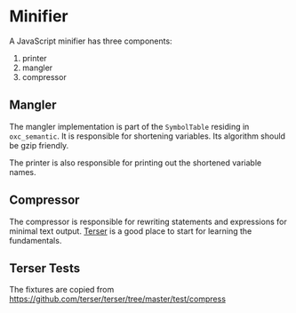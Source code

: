# Minifier

A JavaScript minifier has three components:

1. printer
2. mangler
3. compressor

## Mangler

The mangler implementation is part of the `SymbolTable` residing in
`oxc_semantic`. It is responsible for shortening variables. Its algorithm should
be gzip friendly.

The printer is also responsible for printing out the shortened variable names.

## Compressor

The compressor is responsible for rewriting statements and expressions for
minimal text output. [Terser](https://github.com/terser/terser) is a good place
to start for learning the fundamentals.

## Terser Tests

The fixtures are copied from
https://github.com/terser/terser/tree/master/test/compress
